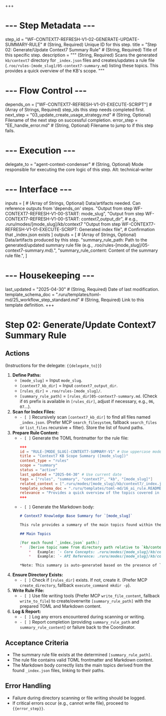 +++
# --- Step Metadata ---
step_id = "WF-CONTEXT7-REFRESH-V1-02-GENERATE-UPDATE-SUMMARY-RULE" # (String, Required) Unique ID for this step.
title = "Step 02: Generate/Update Context7 Summary Rule" # (String, Required) Title of this specific step.
description = """
(String, Required) Scans the generated `kb/context7` directory for `_index.json` files
and creates/updates a rule file (`.roo/rules-[mode_slug]/05-context7-summary.md`) listing these topics.
This provides a quick overview of the KB's scope.
"""

# --- Flow Control ---
depends_on = ["WF-CONTEXT7-REFRESH-V1-01-EXECUTE-SCRIPT"] # (Array of Strings, Required) step_ids this step needs completed first.
next_step = "03_update_create_usage_strategy.md" # (String, Optional) Filename of the next step on successful completion.
error_step = "EE_handle_error.md" # (String, Optional) Filename to jump to if this step fails.

# --- Execution ---
delegate_to = "agent-context-condenser" # (String, Optional) Mode responsible for executing the core logic of this step. Alt: technical-writer

# --- Interface ---
inputs = [ # (Array of Strings, Optional) Data/artifacts needed. Can reference outputs from 'depends_on' steps.
    "Output from step WF-CONTEXT7-REFRESH-V1-00-START: mode_slug",
    "Output from step WF-CONTEXT7-REFRESH-V1-00-START: context7_output_dir", # e.g., .ruru/modes/[mode_slug]/kb/context7
    "Output from step WF-CONTEXT7-REFRESH-V1-01-EXECUTE-SCRIPT: Generated index file", # Confirmation that _index.json exists
]
outputs = [ # (Array of Strings, Optional) Data/artifacts produced by this step.
    "summary_rule_path: Path to the generated/updated summary rule file (e.g., .roo/rules-[mode_slug]/05-context7-summary.md).",
    "summary_rule_content: Content of the summary rule file.",
]

# --- Housekeeping ---
last_updated = "2025-04-30" # (String, Required) Date of last modification.
template_schema_doc = ".ruru/templates/toml-md/25_workflow_step_standard.md" # (String, Required) Link to this template definition.
+++

# Step 02: Generate/Update Context7 Summary Rule

## Actions

(Instructions for the delegate: `{{delegate_to}}`)

1.  **Define Paths:**
    *   `[mode_slug]` = Input `mode_slug`.
    *   `[context7_kb_dir]` = Input `context7_output_dir`.
    *   `[rules_dir]` = `.roo/rules-[mode_slug]/`.
    *   `[summary_rule_path]` = `[rules_dir]05-context7-summary.md`. (Check if `05` prefix is available in `[rules_dir]`, adjust if necessary, e.g., `06`, `07`...).
2.  **Scan for Index Files:**
    *   `- [ ]` Recursively scan `[context7_kb_dir]` to find all files named `_index.json`. (Prefer MCP `search_filesystem`, fallback `search_files` or `list_files` recursive + filter). Store the list of found paths.
3.  **Prepare Rule Content:**
    *   `- [ ]` Generate the TOML frontmatter for the rule file:
        ```toml
        +++
        id = "RULE-[MODE_SLUG]-CONTEXT7-SUMMARY-V1" # Use uppercase mode_slug
        title = "Context7 KB Scope Summary ([mode_slug])"
        context_type = "rules"
        scope = "summary"
        status = "active"
        last_updated = "2025-04-30" # Use current date
        tags = ["rules", "summary", "context7", "kb", "[mode_slug]"]
        related_context = [".ruru/modes/[mode_slug]/kb/context7/_index.json"] # Link to main index
        template_schema_doc = ".ruru/templates/toml-md/16_ai_rule.README.md"
        relevance = "Provides a quick overview of the topics covered in the Context7 KB."
        +++
        ```
    *   `- [ ]` Generate the Markdown body:
        ```markdown
        # Context7 Knowledge Base Summary for `[mode_slug]`

        This rule provides a summary of the main topics found within the Context7-derived Knowledge Base located at `.ruru/modes/[mode_slug]/kb/context7/`.

        ## Main Topics

        [For each found `_index.json` path:]
        *   [Derive topic name from directory path relative to `kb/context7/`] : [Path relative to workspace root]
            *   Example: `- Core Concepts: .ruru/modes/[mode_slug]/kb/context7/core_concepts/_index.json`
            *   Example: `- API Reference: .ruru/modes/[mode_slug]/kb/context7/api/_index.json`

        *Note: This summary is auto-generated based on the presence of `_index.json` files.*
        ```
4.  **Ensure Directory Exists:**
    *   `- [ ]` Check if `[rules_dir]` exists. If not, create it. (Prefer MCP `create_directory`, fallback `execute_command mkdir -p`).
5.  **Write Rule File:**
    *   `- [ ]` Use file writing tools (Prefer MCP `write_file_content`, fallback `write_to_file`) to create/overwrite `[summary_rule_path]` with the prepared TOML and Markdown content.
6.  **Log & Report:**
    *   `- [ ]` Log any errors encountered during scanning or writing.
    *   `- [ ]` Report completion (providing `summary_rule_path` and `summary_rule_content`) or failure back to the Coordinator.

## Acceptance Criteria

*   The summary rule file exists at the determined `[summary_rule_path]`.
*   The rule file contains valid TOML frontmatter and Markdown content.
*   The Markdown body correctly lists the main topics derived from the found `_index.json` files, linking to their paths.

## Error Handling

*   Failure during directory scanning or file writing should be logged.
*   If critical errors occur (e.g., cannot write file), proceed to `{{error_step}}`.